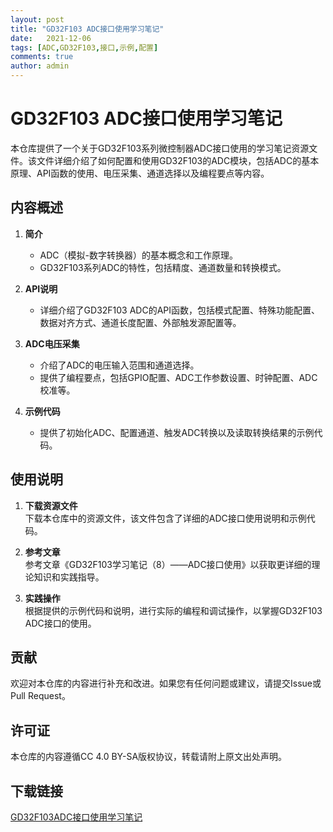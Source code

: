 ```yaml
---
layout: post
title: "GD32F103 ADC接口使用学习笔记"
date:   2021-12-06
tags: [ADC,GD32F103,接口,示例,配置]
comments: true
author: admin
---
```

# GD32F103 ADC接口使用学习笔记

本仓库提供了一个关于GD32F103系列微控制器ADC接口使用的学习笔记资源文件。该文件详细介绍了如何配置和使用GD32F103的ADC模块，包括ADC的基本原理、API函数的使用、电压采集、通道选择以及编程要点等内容。

## 内容概述

1. **简介**  
   - ADC（模拟-数字转换器）的基本概念和工作原理。
   - GD32F103系列ADC的特性，包括精度、通道数量和转换模式。

2. **API说明**  
   - 详细介绍了GD32F103 ADC的API函数，包括模式配置、特殊功能配置、数据对齐方式、通道长度配置、外部触发源配置等。

3. **ADC电压采集**  
   - 介绍了ADC的电压输入范围和通道选择。
   - 提供了编程要点，包括GPIO配置、ADC工作参数设置、时钟配置、ADC校准等。

4. **示例代码**  
   - 提供了初始化ADC、配置通道、触发ADC转换以及读取转换结果的示例代码。

## 使用说明

1. **下载资源文件**  
   下载本仓库中的资源文件，该文件包含了详细的ADC接口使用说明和示例代码。

2. **参考文章**  
   参考文章《GD32F103学习笔记（8）——ADC接口使用》以获取更详细的理论知识和实践指导。

3. **实践操作**  
   根据提供的示例代码和说明，进行实际的编程和调试操作，以掌握GD32F103 ADC接口的使用。

## 贡献

欢迎对本仓库的内容进行补充和改进。如果您有任何问题或建议，请提交Issue或Pull Request。

## 许可证

本仓库的内容遵循CC 4.0 BY-SA版权协议，转载请附上原文出处声明。

## 下载链接

[GD32F103ADC接口使用学习笔记](https://pan.quark.cn/s/85b6ef1cb005)